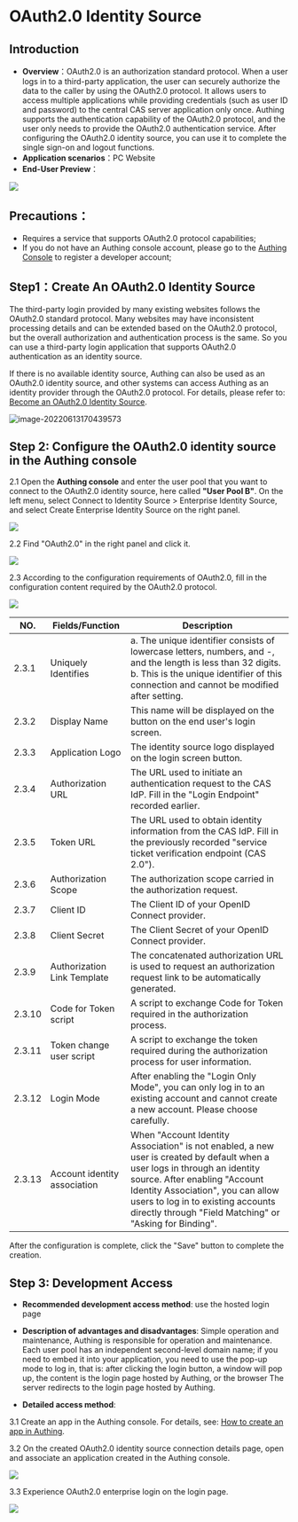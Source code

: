 # OAuth2.0 Identity Source

<LastUpdated/>

## Introduction

- **Overview**：OAuth2.0  is an authorization standard protocol. When a user logs in to a third-party application, the user can securely authorize the data to the caller by using the OAuth2.0 protocol. It allows users to access multiple applications while providing credentials (such as user ID and password) to the central CAS server application only once. Authing supports the authentication capability of the OAuth2.0 protocol, and the user only needs to provide the OAuth2.0 authentication service. After configuring the OAuth2.0 identity source, you can use it to complete the single sign-on and logout functions.
- **Application scenarios**：PC Website
- **End-User Preview**：

![](./images/05loginpage.png)

## Precautions：

- Requires a service that supports OAuth2.0 protocol capabilities;
- If you do not have an Authing console account, please go to the [Authing Console](https://authing.cn/) to register a developer account;

## Step1：Create An OAuth2.0 Identity Source

The third-party login provided by many existing websites follows the OAuth2.0 standard protocol. Many websites may have inconsistent processing details and can be extended based on the OAuth2.0 protocol, but the overall authorization and authentication process is the same. So you can use a third-party login application that supports OAuth2.0 authentication as an identity source.

If there is no available identity source, Authing can also be used as an OAuth2.0 identity source, and other systems can access Authing as an identity provider through the OAuth2.0 protocol. For details, please refer to: [Become an OAuth2.0 Identity Source](https://docs.authing.cn/v2/guides/federation/oauth.html).

![image-20220613170439573](/Users/jasenyang/Documents/gitAuthing/docs/docs/en/connections/oauth2/images/02choiceoauth.png)

## Step 2: Configure the OAuth2.0 identity source in the Authing console

2.1 Open the **Authing console** and enter the user pool that you want to connect to the OAuth2.0 identity source, here called **"User Pool B"**. On the left menu, select Connect to Identity Source > Enterprise Identity Source, and select Create Enterprise Identity Source on the right panel.

![](./images/01opensource.png)

2.2 Find "OAuth2.0" in the right panel and click it.

![](./images/02choiceoauth.png)

2.3 According to the configuration requirements of OAuth2.0, fill in the configuration content required by the OAuth2.0 protocol.

![](./images/03inputoauth.png)

| NO.   | Fields/Function                    | Description                                                         |
| ------ | ---------------------------- | ------------------------------------------------------------ |
| 2.3.1  | Uniquely Identifies          | a. The unique identifier consists of lowercase letters, numbers, and -, and the length is less than 32 digits. b. This is the unique identifier of this connection and cannot be modified after setting. |
| 2.3.2  | Display Name                 | This name will be displayed on the button on the end user's login screen. |
| 2.3.3  | Application Logo             | The identity source logo displayed on the login screen button. |
| 2.3.4  | Authorization URL            | The URL used to initiate an authentication request to the CAS IdP. Fill in the "Login Endpoint" recorded earlier. |
| 2.3.5  | Token URL                    | The URL used to obtain identity information from the CAS IdP. Fill in the previously recorded "service ticket verification endpoint (CAS 2.0"). |
| 2.3.6  | Authorization Scope          | The authorization scope carried in the authorization request. |
| 2.3.7  | Client ID                    | The Client ID of your OpenID Connect provider.               |
| 2.3.8  | Client Secret                | The Client Secret of your OpenID Connect provider.           |
| 2.3.9  | Authorization Link Template  | The concatenated authorization URL is used to request an authorization request link to be automatically generated. |
| 2.3.10 | Code for Token script        | A script to exchange Code for Token required in the authorization process. |
| 2.3.11 | Token change user script     | A script to exchange the token required during the authorization process for user information. |
| 2.3.12 | Login Mode                   | After enabling the "Login Only Mode", you can only log in to an existing account and cannot create a new account. Please choose carefully. |
| 2.3.13 | Account identity association | When "Account Identity Association" is not enabled, a new user is created by default when a user logs in through an identity source. After enabling "Account Identity Association", you can allow users to log in to existing accounts directly through "Field Matching" or "Asking for Binding". |

After the configuration is complete, click the "Save" button to complete the creation.

## Step 3: Development Access

- **Recommended development access method**: use the hosted login page

- **Description of advantages and disadvantages**: Simple operation and maintenance, Authing is responsible for operation and maintenance. Each user pool has an independent second-level domain name; if you need to embed it into your application, you need to use the pop-up mode to log in, that is: after clicking the login button, a window will pop up, the content is the login page hosted by Authing, or the browser The server redirects to the login page hosted by Authing.

- **Detailed access method**:

3.1 Create an app in the Authing console. For details, see: [How to create an app in Authing](/guides/app-new/create-app/create-app.md).

3.2 On the created OAuth2.0 identity source connection details page, open and associate an application created in the Authing console.

![](./images/04openoauthapp.png)

3.3 Experience OAuth2.0 enterprise login on the login page.

![](./images/05loginpage.png)